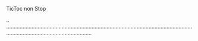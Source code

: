 TicToc non Stop

..
.....................................................................................................................................................................................